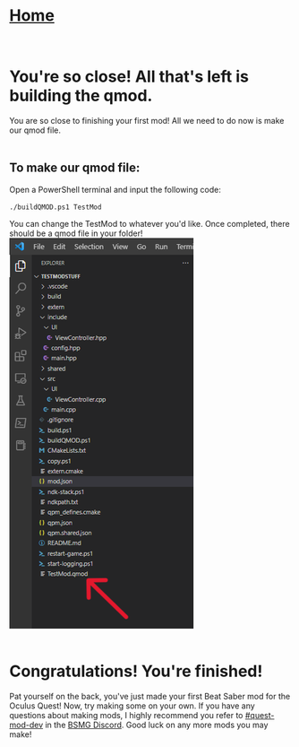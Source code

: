 # [Home](https://cgray1234.github.io/index)  
<br/>

# You're so close! All that's left is building the qmod.
You are so close to finishing your first mod! All we need to do now is make our qmod file.  
<br/>

## To make our qmod file:
Open a PowerShell terminal and input the following code:
```
./buildQMOD.ps1 TestMod
```  
You can change the TestMod to whatever you'd like. Once completed, there should be a qmod file in your folder!  
![](/images/finished-qmod.png)  
<br/>

# Congratulations! You're finished!
Pat yourself on the back, you've just made your first Beat Saber mod for the Oculus Quest! Now, try making some on your own. If you have any questions about making mods, I highly recommend you refer to [#quest-mod-dev](https://discord.com/channels/441805394323439646/583108561396170837) in the [BSMG Discord](https://discord.gg/beatsabermods). Good luck on any more mods you may make!